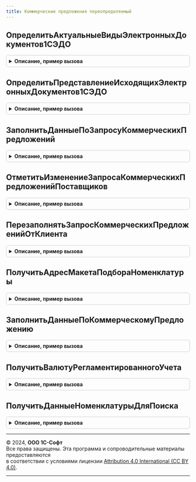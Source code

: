 ```yaml
---
title: Коммерческие предложения переопределяемый
---
```



## ОпределитьАктуальныеВидыЭлектронныхДокументов1СЭДО
<details style="margin: 1em 0; padding: 0.5em; border: 1px solid #ccc; border-radius: 6px;">

<summary style="font-weight: bold; cursor: pointer;">Описание, пример вызова</summary>

```bsl

// Определение актуальных видов электронных документов 1С-ЭДО, используемых подсистемой.
//
// Параметры:
//  ВидыЭлектронныхДокументов - Структура - Виды электронных документов подсистемы. Ключи:
//    * ЗапросКоммерческихПредложений - Булево - Вид электронного документа Запрос коммерческих предложений
//        является актуальным.
//        Если существует подсистема КоммерческиеПредложенияДокументы.ЗапросКоммерческихПредложенийПоставщиков или
//        КоммерческиеПредложенияДокументы.ЗапросКоммерческогоПредложенияОтКлиента, значение по умолчанию - Истина.
//    * КоммерческоеПредложение       - Булево - Вид электронного документа Коммерческое предложение является
//        актуальным.
//        Если существует подсистема КоммерческиеПредложенияДокументы.КоммерческоеПредложениеКлиенту или
//        КоммерческиеПредложенияДокументы.КоммерческоеПредложениеПоставщика, значение по умолчанию - Истина.
//
Процедура ОпределитьАктуальныеВидыЭлектронныхДокументов1СЭДО(ВидыЭлектронныхДокументов) Экспорт
```

Пример вызова
```bsl
КоммерческиеПредложенияПереопределяемый.ОпределитьАктуальныеВидыЭлектронныхДокументов1СЭДО(ВидыЭлектронныхДокументов) 
```
</details>

## ОпределитьПредставлениеИсходящихЭлектронныхДокументов1СЭДО
<details style="margin: 1em 0; padding: 0.5em; border: 1px solid #ccc; border-radius: 6px;">

<summary style="font-weight: bold; cursor: pointer;">Описание, пример вызова</summary>

```bsl

// Установка наименования исходящих учетных документов Запрос коммерческих предложений и Коммерческое предложение
// для 1С-ЭДО.
//   Если существуют подсистемы КоммерческиеПредложенияДокументы.ЗапросКоммерческихПредложенийПоставщиков и
//   КоммерческиеПредложенияДокументы.КоммерческоеПредложениеКлиенту, процедура не вызывается.
//
// Параметры:
//  ПредставлениеДокументов - Структура - Наименования исходящих учетных документов подсистемы. Ключи:
//    * ЗапросКоммерческихПредложений - Строка - Наименование исходящего учетного документа Запрос коммерческих
//      предложений.
//      Если существует подсистема КоммерческиеПредложенияДокументы.ЗапросКоммерческихПредложенийПоставщиков, то
//      установленное наименование будет проигнорировано.
//    * КоммерческоеПредложение - Строка - Наименование исходящего учетного документа Коммерческое предложение.
//      Если существует подсистема КоммерческиеПредложенияДокументы.КоммерческоеПредложениеКлиенту, то
//      установленное наименование будет проигнорировано.
//
Процедура ОпределитьПредставлениеИсходящихЭлектронныхДокументов1СЭДО(ПредставлениеДокументов) Экспорт
```

Пример вызова
```bsl
КоммерческиеПредложенияПереопределяемый.ОпределитьПредставлениеИсходящихЭлектронныхДокументов1СЭДО(ПредставлениеДокументов) 
```
</details>

## ЗаполнитьДанныеПоЗапросуКоммерческихПредложений
<details style="margin: 1em 0; padding: 0.5em; border: 1px solid #ccc; border-radius: 6px;">

<summary style="font-weight: bold; cursor: pointer;">Описание, пример вызова</summary>

```bsl

// Подготавливает данные формирования исходящего электронного документа по Запросу коммерческих предложений.
//
// Параметры:
//  СсылкаНаОбъект  - ОпределяемыйТип.ЗапросКоммерческихПредложенийПоставщиковОбъект - Ссылка на прикладной документ, по которому необходимо создать электронный.
//  ДанныеДокумента - ДеревоЗначений                                                 - Данные, соответствующие структуре Макета ЗапросКоммерческихПредложений
//                                                                                     Обработки ЗапросыКоммерческихПредложений. Если используется подсистема
//                                                                                     ЗапросКоммерческихПредложенийПоставщиков, то параметр будет содержать
//                                                                                     заполненное Дерево значений, данные которого можно оставить без изменений
//                                                                                     (т.е. оставить обработчик пустым).
//  Отказ           - Булево                                                           - Если нужно отказаться от создания электронного документа, необходимо установить
//                                                                                     значение в Истина. После этого дальнейшие действия по формированию документа
//                                                                                     производиться не будут, поэтому нужно сформировать сообщения пользователю при
//                                                                                     необходимости самостоятельно.
//
Процедура ЗаполнитьДанныеПоЗапросуКоммерческихПредложений(Знач СсылкаНаОбъект, ДанныеДокумента, Отказ) Экспорт
```

Пример вызова
```bsl
КоммерческиеПредложенияПереопределяемый.ЗаполнитьДанныеПоЗапросуКоммерческихПредложений(СсылкаНаОбъект, ДанныеДокумента, Отказ) 
```
</details>

## ОтметитьИзменениеЗапросаКоммерческихПредложенийПоставщиков
<details style="margin: 1em 0; padding: 0.5em; border: 1px solid #ccc; border-radius: 6px;">

<summary style="font-weight: bold; cursor: pointer;">Описание, пример вызова</summary>

```bsl

// Устанавливает отметку изменения ключевых реквизитов прикладного документа Запрос коммерческих предложений поставщиков.
// Выполняется при наступлении события ПередЗаписью прикладного документа, когда транзакция еще не открыта, и данные
// по ссылке не изменены. Таким образом, возможно реализовать сравнение данных объекта с информацией в базе.
// Примечания:
// 1. Если используется подсистема КоммерческиеПредложенияДокументы.ЗапросКоммерческихПредложенийПоставщиков, то
//    обработчик не вызывается.
// 2. Перед первой записью объекта обработчик не вызывается.
//
// Параметры:
//  Объект                    - ОпределяемыйТип.ЗапросКоммерческихПредложенийПоставщиковОбъект - Прикладной документ Запрос коммерческих предложений поставщиков.
//  ИзмененыКлючевыеРеквизиты - Булево                                                         - Признак изменения ключевых реквизитов документа
//                                                                                               (возвращаемый параметр).
//
Процедура ОтметитьИзменениеЗапросаКоммерческихПредложенийПоставщиков(Знач Объект, ИзмененыКлючевыеРеквизиты) Экспорт
```

Пример вызова
```bsl
КоммерческиеПредложенияПереопределяемый.ОтметитьИзменениеЗапросаКоммерческихПредложенийПоставщиков(Объект, ИзмененыКлючевыеРеквизиты) 
```
</details>

## ПерезаполнятьЗапросКоммерческихПредложенийОтКлиента
<details style="margin: 1em 0; padding: 0.5em; border: 1px solid #ccc; border-radius: 6px;">

<summary style="font-weight: bold; cursor: pointer;">Описание, пример вызова</summary>

```bsl

// Определяет необходимость автоматического перезаполнения учетного документа Запрос коммерческих предложений от
// клиента при получении новой версии электронного документа через 1С-ЭДО.
// При наличии подсистемы КоммерческиеПредложенияДокументы.ЗапросКоммерческогоПредложенияОтКлиента не вызывается.
//
// Параметры:
//  Перезаполнять - Булево - Если Истина, учетный документ будет перезаполнен при получении новой версии электронного.
//                           По умолчанию Ложь.
//
Процедура ПерезаполнятьЗапросКоммерческихПредложенийОтКлиента(Перезаполнять) Экспорт
```

Пример вызова
```bsl
КоммерческиеПредложенияПереопределяемый.ПерезаполнятьЗапросКоммерческихПредложенийОтКлиента(Перезаполнять) 
```
</details>

## ПолучитьАдресМакетаПодбораНоменклатуры
<details style="margin: 1em 0; padding: 0.5em; border: 1px solid #ccc; border-radius: 6px;">

<summary style="font-weight: bold; cursor: pointer;">Описание, пример вызова</summary>

```bsl

// Требуется для переопределения макета поиска номенклатуры при подборе списка номенклатуры в обработке
//												поиска запросов коммерческих предложений.
//												Требуется переопределять в случае если необходимо изменить/добавить
//												условия или поля для выбора номенклатуры которая будет участвовать в
//												заполнение реквизита отбора "Отбор по нашей номенклатуре"
//   См. Обработка.ЗапросыКоммерческихПредложений.Форма.ПоискПоОтборам.
//
// Параметры:
//  УникальныйИдентификатор - Строка - Идентификатор формы,
//  АдресВоВременномХранилище - Строка - адрес во временном хранилище.
//
Процедура ПолучитьАдресМакетаПодбораНоменклатуры(Знач УникальныйИдентификатор, АдресВоВременномХранилище) Экспорт
```

Пример вызова
```bsl
КоммерческиеПредложенияПереопределяемый.ПолучитьАдресМакетаПодбораНоменклатуры(УникальныйИдентификатор, АдресВоВременномХранилище) 
```
</details>

## ЗаполнитьДанныеПоКоммерческомуПредложению
<details style="margin: 1em 0; padding: 0.5em; border: 1px solid #ccc; border-radius: 6px;">

<summary style="font-weight: bold; cursor: pointer;">Описание, пример вызова</summary>

```bsl

// Подготавливает данные формирования исходящего электронного документа по Коммерческому предложению.
//
// Параметры:
//  СсылкаНаОбъект  - ОпределяемыйТип.КоммерческоеПредложениеКлиентуОбъект - Ссылка на прикладной документ, по которому необходимо создать электронный.
//  ДанныеДокумента - ДеревоЗначений -                                       Данные, соответствующие структуре Макета КоммерческоеПредложение
//                                                                           Обработки ОбменСКонтрагентами. Если используется подсистема
//                                                                           КоммерческоеПредложениеКлиенту, то параметр будет содержать
//                                                                           заполненное Дерево значений, данные которого можно оставить без изменений
//                                                                           (т.е. оставить обработчик пустым).
//  Отказ           - Булево                                               - Если нужно отказаться от создания электронного документа, необходимо установить
//                                                                           значение в Истина. После этого дальнейшие действия по формированию документа
//                                                                           производиться не будут, поэтому нужно сформировать сообщения пользователю при
//                                                                           необходимости самостоятельно.
//
Процедура ЗаполнитьДанныеПоКоммерческомуПредложению(Знач СсылкаНаОбъект, ДанныеДокумента, Отказ) Экспорт
```

Пример вызова
```bsl
КоммерческиеПредложенияПереопределяемый.ЗаполнитьДанныеПоКоммерческомуПредложению(СсылкаНаОбъект, ДанныеДокумента, Отказ) 
```
</details>

## ПолучитьВалютуРегламентированногоУчета
<details style="margin: 1em 0; padding: 0.5em; border: 1px solid #ccc; border-radius: 6px;">

<summary style="font-weight: bold; cursor: pointer;">Описание, пример вызова</summary>

```bsl

// Получение валюты регламентированного учета.
//
// Параметры:
//  Валюта - СправочникСсылка - валюта регламентированного учета.
//
Процедура ПолучитьВалютуРегламентированногоУчета(Валюта) Экспорт
```

Пример вызова
```bsl
КоммерческиеПредложенияПереопределяемый.ПолучитьВалютуРегламентированногоУчета(Валюта) 
```
</details>

## ПолучитьДанныеНоменклатурыДляПоиска
<details style="margin: 1em 0; padding: 0.5em; border: 1px solid #ccc; border-radius: 6px;">

<summary style="font-weight: bold; cursor: pointer;">Описание, пример вызова</summary>

```bsl

// Получает данные о моей номенклатуре для поиска в сервисе запросов коммерческих предложений.
//
// Параметры:
//  СписокНоменклатуры - Массив - список номенклатур для поиска.
//  ДанныеНоменклатуры - Соответствие - данные о номенклатуре для поиска.
//   * Ключ - ОпределяемыйТип.НоменклатураБЭД - номенклатура из первого параметра.
//   * Значение - Структура - данные номенклатуры, состав:
//       * Наименование - Строка - наименование номенклатуры.
//       * Артикул      - Строка - артикул номенклатуры.
//       * Штрихкоды    - Массив - список штрихкодов номенклатуры.
//
Процедура ПолучитьДанныеНоменклатурыДляПоиска(Знач СписокНоменклатуры, ДанныеНоменклатуры) Экспорт
```

Пример вызова
```bsl
КоммерческиеПредложенияПереопределяемый.ПолучитьДанныеНоменклатурыДляПоиска(СписокНоменклатуры, ДанныеНоменклатуры) 
```
</details>

---

© 2024, **ООО 1С-Софт**  
Все права защищены. Эта программа и сопроводительные материалы предоставляются  
в соответствии с условиями лицензии [Attribution 4.0 International (CC BY 4.0)](https://creativecommons.org/licenses/by/4.0/legalcode).

---

